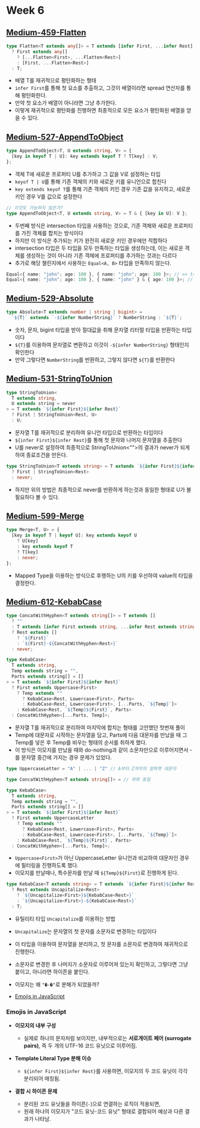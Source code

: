 # Week 6

## [Medium-459-Flatten](./medium/459-flatten.ts)

```ts
type Flatten<T extends any[]> = T extends [infer First, ...infer Rest]
  ? First extends any[]
    ? [...Flatten<First>, ...Flatten<Rest>]
    : [First, ...Flatten<Rest>]
  : T;
```

- 배열 T를 재귀적으로 평탄화하는 형태
- `infer First`를 통해 첫 요소를 추출하고, 그것이 배열이라면 spread 연산자를 통해 평탄화한다.
- 만약 첫 요소가 배열이 아니라면 그냥 추가한다.
- 이렇게 재귀적으로 평탄화를 진행하면 최종적으로 모든 요소가 평탄화된 배열을 얻을 수 있다.

## [Medium-527-AppendToObject](./medium/527-append-to-object.ts)

```ts
type AppendToObject<T, U extends string, V> = {
  [key in keyof T | U]: key extends keyof T ? T[key] : V;
};
```

- 객체 T에 새로운 프로퍼티 U를 추가하고 그 값을 V로 설정하는 타입
- `keyof T | U`를 통해 기존 객체의 키와 새로운 키를 유니언으로 합친다
- `key extends keyof T`를 통해 기존 객체의 키인 경우 기존 값을 유지하고, 새로운 키인 경우 V를 값으로 설정한다

```ts
// 이것도 가능하지 않은가?
type AppendToObject<T, U extends string, V> = T & { [key in U]: V };
```

- 두번째 방식은 intersection 타입을 사용하는 것으로, 기존 객체와 새로운 프로퍼티를 가진 객체를 합치는 방식이다
- 하지만 이 방식은 추가되는 키가 완전히 새로운 키인 경우에만 적합하다
- intersection 타입은 두 타입을 모두 만족하는 타입을 생성하는데, 이는 새로운 객체를 생성하는 것이 아니라 기존 객체에 프로퍼티를 추가하는 것과는 다르다
- 추가로 해당 챌린지에서 사용하는 `Equal<A, B>` 타입을 만족하지 않는다.

```ts
Equal<{ name: "john"; age: 100 }, { name: "john"; age: 100 }>; // => true
Equal<{ name: "john"; age: 100 }, { name: "john" } & { age: 100 }>; // => false
```

## [Medium-529-Absolute](./medium/529-absolute.ts)

```ts
type Absolute<T extends number | string | bigint> =
  `${T}` extends `-${infer NumberString}` ? NumberString : `${T}`;
```

- 숫자, 문자, bigint 타입을 받아 절대값을 취해 문자열 리터럴 타입을 반환하는 타입이다
- `${T}`를 이용하여 문자열로 변환하고 이것이 `-${infer NumberString}` 형태인지 확인한다
- 만약 그렇다면 `NumberString`를 반환하고, 그렇지 않다면 `${T}`를 반환한다

## [Medium-531-StringToUnion](./medium/531-string-to-union.ts)

```ts
type StringToUnion<
  T extends string,
  U extends string = never
> = T extends `${infer First}${infer Rest}`
  ? First | StringToUnion<Rest, U>
  : U;
```

- 문자열 T를 재귀적으로 분리하여 유니언 타입으로 반환하는 타입이다
- `${infer First}${infer Rest}`를 통해 첫 문자와 나머지 문자열을 추출한다
- U를 never로 설정하여 최종적으로 StringToUnion<"">의 결과가 never가 되게 하여 종료조건을 만든다.

```ts
type StringToUnion<T extends string> = T extends `${infer First}${infer Rest}`
  ? First | StringToUnion<Rest>
  : never;
```

- 하지만 위의 방법은 최종적으로 never를 반환하게 하는것과 동일한 형태로 U가 불필요하다 볼 수 있다.

## [Medium-599-Merge](./medium/599-merge.ts)

```ts
type Merge<T, U> = {
  [key in keyof T | keyof U]: key extends keyof U
    ? U[key]
    : key extends keyof T
    ? T[key]
    : never;
};
```

- Mapped Type을 이용하는 방식으로 후행하는 U의 키를 우선하여 value의 타입을 결정한다.

## [Medium-612-KebabCase](./medium/612-kebab-case.ts)

```ts
type ConcatWithHyphen<T extends string[]> = T extends []
  ? ""
  : T extends [infer First extends string, ...infer Rest extends string[]]
  ? Rest extends []
    ? `${First}`
    : `${First}-${ConcatWithHyphen<Rest>}`
  : never;

type KebabCase<
  T extends string,
  Temp extends string = "",
  Parts extends string[] = []
> = T extends `${infer First}${infer Rest}`
  ? First extends Uppercase<First>
    ? Temp extends ""
      ? KebabCase<Rest, Lowercase<First>, Parts>
      : KebabCase<Rest, Lowercase<First>, [...Parts, `${Temp}`]>
    : KebabCase<Rest, `${Temp}${First}`, Parts>
  : ConcatWithHyphen<[...Parts, Temp]>;
```

- 문자열 T를 재귀적으로 분리하여 마지막에 합치는 형태를 고안했던 첫번재 풀이
- Temp에 대문자로 시작하는 문자열을 담고, Parts에 다음 대문자를 만났을 때 그 Temp를 넣은 후 Temp를 비우는 형태의 순서를 취하게 했다.
- 이 방식은 이모지를 만났을 때와 do-nothing과 같이 소문자만으로 이루어지면서 -를 문자열 중간에 가지는 경우 문제가 있었다.

```ts
type UppercaseLetter = "A" | ... | "Z" // A부터 Z까지의 알파벳 대문자

type ConcatWithHyphen<T extends string[]> = // 위와 동일

type KebabCase<
  T extends string,
  Temp extends string = "",
  Parts extends string[] = []
> = T extends `${infer First}${infer Rest}`
  ? First extends UppercaseLetter
    ? Temp extends ""
      ? KebabCase<Rest, Lowercase<First>, Parts>
      : KebabCase<Rest, Lowercase<First>, [...Parts, `${Temp}`]>
    : KebabCase<Rest, `${Temp}${First}`, Parts>
  : ConcatWithHyphen<[...Parts, Temp]>;
```

- `Uppercase<First>`가 아닌 UppercaseLetter 유니언과 비교하여 대문자인 경우에 필터링을 진행하도록 했다.
- 이모지를 만날때나, 특수문자를 만날 때 `${Temp}${First}`로 진행하게 된다.

```ts
type KebabCase<T extends string> = T extends `${infer First}${infer Rest}`
  ? Rest extends Uncapitalize<Rest>
    ? `${Uncapitalize<First>}${KebabCase<Rest>}`
    : `${Uncapitalize<First>}-${KebabCase<Rest>}`
  : T;
```

- 유틸리티 타입 `Uncapitalize`를 이용하는 방법
- `Uncapitalize`는 문자열의 첫 문자를 소문자로 변경하는 타입이다
- 이 타입을 이용하여 문자열을 분리하고, 첫 문자를 소문자로 변경하여 재귀적으로 진행한다.
- 소문자로 변경한 후 나머지가 소문자로 이루어져 있는지 확인하고, 그렇다면 그냥 붙이고, 아니라면 하이픈을 붙인다.

- 이모지는 왜 `"�-�"`로 분해가 되었을까?
- [Emojis in JavaScript](https://thekevinscott.com/emojis-in-javascript/)

### Emojis in JavaScript

- **이모지의 내부 구성**

  - 실제로 하나의 문자처럼 보이지만, 내부적으로는 **서로게이트 페어 (surrogate pairs)**, 즉 두 개의 UTF-16 코드 유닛으로 이루어짐.

- **Template Literal Type 분해 이슈**

  - `${infer First}${infer Rest}`를 사용하면, 이모지의 두 코드 유닛이 각각 분리되어 매칭됨.

- **결합 시 하이픈 문제**
  - 분리된 코드 유닛들을 하이픈(`-`)으로 연결하는 로직이 적용되면,
  - 원래 하나의 이모지가 "코드 유닛-코드 유닛" 형태로 결합되어 예상과 다른 결과가 나타남.
